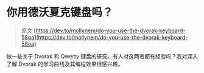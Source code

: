 # 你用德沃夏克键盘吗？

> 原文:[https://dev.to/mollynem/do-you-use-the-dvorak-keyboard-58oa](https://dev.to/mollynem/do-you-use-the-dvorak-keyboard-58oa)

做一些关于 Dvorak 和 Qwerty 键盘的研究。有人对这两者都有经验吗？我对深入了解 Dvorak 的学习曲线及其编程效果很感兴趣。
